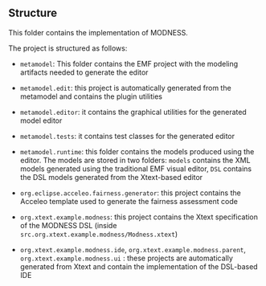 ## Structure

This folder contains the implementation of MODNESS.

The project is structured as follows:

- `metamodel`: This folder contains the EMF project with the modeling artifacts needed to generate the editor

- `metamodel.edit`: this project is automatically generated from the metamodel and contains the plugin utilities

- `metamodel.editor`: it contains the graphical utilities for the generated model editor

- `metamodel.tests`: it contains test classes for the generated editor

- `metamodel.runtime`: this folder contains the models produced using the editor. The models are stored in two folders: `models` contains the XML models generated using the traditional EMF visual editor, `DSL` contains the DSL models generated from the Xtext-based editor

- `org.eclipse.acceleo.fairness.generator`: this project contains the Acceleo template used to generate the fairness assessment code

- `org.xtext.example.modness`: this project contains the Xtext specification of the MODNESS DSL (inside `src.org.xtext.example.modness/Modness.xtext`)

- `org.xtext.example.modness.ide`, `org.xtext.example.modness.parent`, `org.xtext.example.modness.ui` : these projects are automatically generated from Xtext and contain the implementation of the DSL-based IDE

